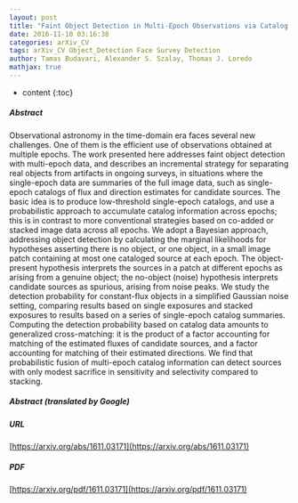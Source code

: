 ```yaml
---
layout: post
title: "Faint Object Detection in Multi-Epoch Observations via Catalog Data Fusion"
date: 2016-11-10 03:16:38
categories: arXiv_CV
tags: arXiv_CV Object_Detection Face Survey Detection
author: Tamas Budavari, Alexander S. Szalay, Thomas J. Loredo
mathjax: true
---
```


* content
{:toc}

##### Abstract
Observational astronomy in the time-domain era faces several new challenges. One of them is the efficient use of observations obtained at multiple epochs. The work presented here addresses faint object detection with multi-epoch data, and describes an incremental strategy for separating real objects from artifacts in ongoing surveys, in situations where the single-epoch data are summaries of the full image data, such as single-epoch catalogs of flux and direction estimates for candidate sources. The basic idea is to produce low-threshold single-epoch catalogs, and use a probabilistic approach to accumulate catalog information across epochs; this is in contrast to more conventional strategies based on co-added or stacked image data across all epochs. We adopt a Bayesian approach, addressing object detection by calculating the marginal likelihoods for hypotheses asserting there is no object, or one object, in a small image patch containing at most one cataloged source at each epoch. The object-present hypothesis interprets the sources in a patch at different epochs as arising from a genuine object; the no-object (noise) hypothesis interprets candidate sources as spurious, arising from noise peaks. We study the detection probability for constant-flux objects in a simplified Gaussian noise setting, comparing results based on single exposures and stacked exposures to results based on a series of single-epoch catalog summaries. Computing the detection probability based on catalog data amounts to generalized cross-matching: it is the product of a factor accounting for matching of the estimated fluxes of candidate sources, and a factor accounting for matching of their estimated directions. We find that probabilistic fusion of multi-epoch catalog information can detect sources with only modest sacrifice in sensitivity and selectivity compared to stacking.

##### Abstract (translated by Google)


##### URL
[https://arxiv.org/abs/1611.03171](https://arxiv.org/abs/1611.03171)

##### PDF
[https://arxiv.org/pdf/1611.03171](https://arxiv.org/pdf/1611.03171)

